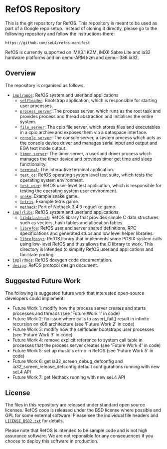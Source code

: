 <!--
     Copyright 2016, Data61, CSIRO (ABN 41 687 119 230)

     SPDX-License-Identifier: CC-BY-SA-4.0
-->

RefOS Repository
================

This is the git repository for RefOS.
This repository is meant to be used as part of a Google repo setup. Instead of cloning it directly,
please go to the following repository and follow the instructions there:

    https://github.com/seL4/refos-manifest

RefOS is currently supported on iMX3.1 KZM, iMX6 Sabre Lite and ia32 hardware platforms and
on qemu-ARM kzm and qemu-i386 ia32.

Overview
--------

The repository is organised as follows.

 * [`impl/apps`](impl/apps/): RefOS system and userland applications
    * [`selfloader`](impl/apps/selfloader/): Bootstrap application, which is responsible for starting
      user processes.
    * [`process_server`](impl/apps/process_server/): The process server, which runs as the root
      task and provides process and thread abstraction and initialises the entire system.
    * [`file_server`](impl/apps/file_server/): The cpio file server, which stores files and
      executables in a cpio archive and exposes them via a dataspace interface.
    * [`console_server`](impl/apps/console_server/): The console server, a system process which acts
      as the console device driver and manages serial input and output and EGA text mode output.
    * [`timer_server`](impl/apps/timer_server/): The timer server, a userland driver process which
      manages the timer device and provides timer get time and sleep functionality.
    * [`terminal`](impl/apps/terminal/): The interactive terminal application.
    * [`test_os`](impl/apps/test_os/): RefOS operating system level test suite, which tests the
      operating system environment.
    * [`test_user`](impl/apps/test_os/): RefOS user-level test application, which is responsible for
      testing the operating system user environment.
    * [`snake`](impl/apps/snake/): Example snake game.
    * [`tetris`](impl/apps/tetris/): Example tetris game.
    * [`nethack`](impl/apps/nethack/): Port of Nethack 3.4.3 roguelike game.
 * [`impl/libs`](impl/libs/): RefOS system and userland applications
    * [`libdatastruct`](impl/libs/libdatastruct/): RefOS library that provides simple C data structures such as
      vectors, hash tables and allocation tables.
    * [`librefos`](impl/libs/librefos/): RefOS user and server shared definitions, RPC specifications and
      generated stubs and low level helper libraries.
    * [`librefossys`](impl/libs/librefossys/): RefOS library that implements some POSIX system calls using low-level
      RefOS and thus allows the C library to work. This directory is intended to simplify RefOS 
      userland applications and facilitate porting.
 * [`impl/docs`](impl/docs/): RefOS doxygen code documentation.
 * [`design`](design/): RefOS protocol design document.

Suggested Future Work
---------------------

The following is suggested future work that interested open-source developers could implement:

 * Future Work 1: modify how the process server creates and starts processes and threads (see 'Future Work 1' in code)
 * Future Work 2: fix issue where calls to assert_fail() result in infinite recursion on x86 architecture (see 'Future Work 2' in code)
 * Future Work 3: modify how the selfloader bootstraps user processes (see 'Future Work 3' in code)
 * Future Work 4: remove explicit reference to system call table in processes that the process server creates (see 'Future Work 4' in code)
 * Future Work 5: set up muslc's errno in RefOS (see 'Future Work 5' in code)
 * Future Work 6: get ia32_screen_debug_defconfig and ia32_screen_release_defconfig default configurations running with new seL4 API
 * Future Work 7: get Nethack running with new seL4 API

License
-------

The files in this repository are released under standard open source
licenses. RefOS code is released under the BSD license where possible and GPL for some
external software. Please see the individual file headers and
[`LICENSE_BSD2.txt`](LICENSE_BSD2.txt) for details.

Please note that RefOS is intended to be sample code and is not high assurance software.
We are not reponsible for any consequences if you choose to deploy this software in
production.
